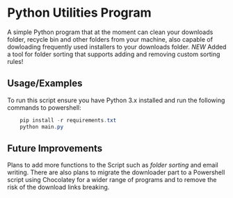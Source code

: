 
# Python Utilities Program

A simple Python program that at the moment can clean your downloads folder, recycle bin and other folders from your machine, also capable of dowloading frequently used installers to your downloads folder.
*NEW* Added a tool for folder sorting that supports adding and removing custom sorting rules!




## Usage/Examples
To run this script ensure you have Python 3.x installed and run the following commands to powershell:
```powershell
    pip install -r requirements.txt
    python main.py
```


## Future Improvements

Plans to add more functions to the Script such as _folder sorting_ and email writing. There are also plans to migrate the downloader part to a Powershell script using Chocolatey for a wider range of programs and to remove the risk of the download links breaking.

